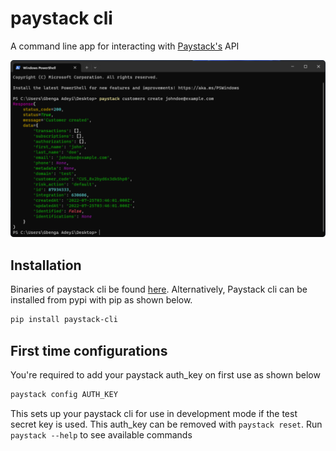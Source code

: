 # paystack cli
A command line app for interacting with [Paystack's](https://paystack.com/) API

![utility in use](./paystack-cli.png)

## Installation
Binaries of paystack cli be found [here](). Alternatively, Paystack cli can be installed from pypi
with pip as shown below.
```bash
pip install paystack-cli
```

## First time configurations
You're required to add your paystack auth_key on first use as shown below
```bash
paystack config AUTH_KEY
```
This sets up your paystack cli for use in development mode if the test secret key is used. This auth_key can be
removed with `paystack reset`. Run `paystack --help` to see available commands
